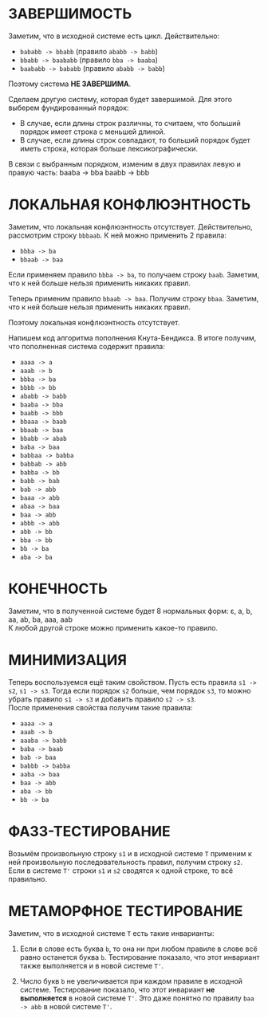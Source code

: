 # ЗАВЕРШИМОСТЬ

Заметим, что в исходной системе есть цикл. Действительно: 

- `bababb -> bbabb` (правило `ababb -> babb`)
- `bbabb -> baababb` (правило `bba -> baaba`)
- `baababb -> bababb` (правило `ababb -> babb`)

Поэтому система **НЕ ЗАВЕРШИМА**.

Сделаем другую систему, которая будет завершимой. Для этого выберем фундированный порядок: 
- В случае, если длины строк различны, то считаем, что больший порядок имеет строка с меньшей длиной. 
- В случае, если длины строк совпадают, то больший порядок будет иметь строка, которая больше лексикографически. 

В связи с выбранным порядком, изменим в двух правилах левую и правую часть:
baaba -> bba
baabb -> bbb


# ЛОКАЛЬНАЯ КОНФЛЮЭНТНОСТЬ

Заметим, что локальная конфлюэнтность отсутствует. Действительно, рассмотрим строку `bbbaab`. К ней можно применить 2 правила:

- `bbba -> ba` 
- `bbaab -> baa`

Если применяем правило `bbba -> ba`, то получаем строку `baab`. Заметим, что к ней больше нельзя применить никаких правил.

Теперь применим правило `bbaab -> baa`. Получим строку `bbaa`. Заметим, что к ней больше нельзя применить никаких правил.

Поэтому локальная конфлюэнтность отсутствует.

Напишем код алгоритма пополнения Кнута-Бендикса. В итоге получим, что пополненная система содержит правила:

- `aaaa -> a`
- `aaab -> b`
- `bbba -> ba`
- `bbbb -> bb`
- `ababb -> babb`
- `baaba -> bba`
- `baabb -> bbb`
- `bbaaa -> baab`
- `bbaab -> baa`
- `bbabb -> abab`
- `baba -> baa`
- `babbaa -> babba`
- `babbab -> abb`
- `babba -> bb`
- `babb -> bab`
- `bab -> abb`
- `baaa -> abb`
- `abaa -> baa`
- `baa -> abb`
- `abbb -> abb`
- `abb -> bb`
- `bba -> bb`
- `bb -> ba`
- `aba -> ba`

# КОНЕЧНОСТЬ

Заметим, что в полученной системе будет 8 нормальных форм: 
ε, a, b, aa, ab, ba, aaa, aab  
К любой другой строке можно применить какое-то правило.

# МИНИМИЗАЦИЯ

Теперь воспользуемся ещё таким свойством. Пусть есть правила `s1 -> s2`, `s1 -> s3`. Тогда если порядок `s2` больше, чем порядок `s3`, то можно убрать правило `s1 -> s3` и добавить правило `s2 -> s3`.  
После применения свойства получим такие правила:
- `aaaa -> a`
- `aaab -> b`
- `aaaba -> babb`
- `baba -> baab`
- `bab -> baa`
- `babbb -> babba`
- `aaba -> baa`
- `baa -> abb`
- `aba -> bb`
- `bb -> ba`


# ФАЗЗ-ТЕСТИРОВАНИЕ

Возьмём произвольную строку `s1` и в исходной системе `T` применим к ней произвольную последовательность правил, получим строку `s2`. Если в системе `T'` строки `s1` и `s2` сводятся к одной строке, то всё правильно.

# МЕТАМОРФНОЕ ТЕСТИРОВАНИЕ

Заметим, что в исходной системе `T` есть такие инварианты:

1. Если в слове есть буква `b`, то она ни при любом правиле в слове всё равно останется буква `b`.
   Тестирование показало, что этот инвариант также выполняется и в новой системе `T'`.

2. Число букв `b` не увеличивается при каждом правиле в исходной системе.
   Тестирование показало, что этот инвариант **не выполняется** в новой системе `T'`. Это даже понятно по правилу `baa -> abb` в новой системе `T'`.